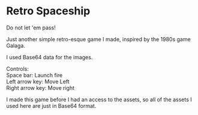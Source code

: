 # Retro Spaceship
<p>Do not let 'em pass!</p>

<p>Just another simple retro-esque game I made, inspired by the 1980s game Galaga.</p>

<p>I used Base64 data for the images.</p>

Controls:<br />
Space bar: Launch fire<br />
Left arrow key: Move Left<br />
Right arrow key: Move right<br />

<p>I made this game before I had an access to the assets, so all of the assets I used here are just in Base64 format.</p>

